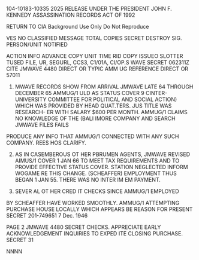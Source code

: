 104-10183-10335 2025 RELEASE UNDER THE PRESIDENT JOHN F. KENNEDY ASSASSINATION RECORDS ACT OF 1992

RETURN TO CIA
Background Use Only
Do Not Reproduce

VES NO
CLASSIFIED MESSAGE
TOTAL COPIES
SECRET
DESTROY SIG.
PERSON/UNIT NOTIFIED

ACTION
INFO
ADVANCE COPY
UNIT
TIME
RID COPY
ISSUEO
SLOTTER
TUSED
FILE, UR, SEGURL, CCS3, C1/01A, CI/OP.S
WAVE
SECRET 062311Z CITE JMWAVE 4480
DIRECT OR
TYPIC AMM UG
REFERENCE DIRECT OR 57011

1. MWAVE RECORDS SHOW FROM ARRIVAL JMWAVE
LATE 64 THROUGH DECEMBER 65 AMMUG/1 ULD AS STATUS COVER 9
CINTER-UNIVERSITY COMMITTEE FOR POLITICAL AND SOCIAL ACTION)
WHICH WAS PROVIDED BY HEAD QUAT.TERS. JUS TITLE WAS RESEARCH-
ER WITH SALARY $600 PER MONTH. AMMUG/1 CLAIMS NO KNOWLEDGE
OF THE (BALI IMORE COMPANY AND SEARCH JMWAVE FILES FAILS

PRODUCE ANY INFO THAT AMMUG/1 CONNECTED WITH ANY SUCH
COMPANY. REES HOS CLARIFY.

2. AS IN CASEMBEROUS OT HER PBRUMEN AGENTS, JMWAVE
REVISED AIMUS/1 COVER 1 JAN 66 TO MEET TAX REQUIREMENTS AND
TO PROVIDE EFFECTIVE STATUS COVER. STATION NEGLECTED INFORM
WOGAME RE THIS CHANGE. (SCHEAFFER) EMPLOYMENT THUS BEGAN
1 JAN 55. THERE WAS NO INTER IM EM PAYMENT.

3. SEVER AL OT HER CRED IT CHECKS SINCE AMMUG/1 EMPLOYED

BY SCHEAFFER HAVE WORKED SMOOTHLY. AMMUG/1 ATTEMPTING
PURCHASE HOUSE LOCALLY WHICH APPEARS BE REASON FOR PRESENT
SECRET
201-749651
7 Dec. 1946

PAGE 2 JMWAVE 4480 SECRET
CHECKS.
APPRECIATE EARLY ACKNOWLEDGEMENT INQUIRIES TO
EXPED ITE CLOSING PURCHASE.
SECRET
31

NNNN
